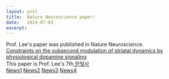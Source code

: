 ```yaml
---
layout: post
title:  Nature Neuroscience paper!
date:   2024-07-03
excerpt:
---
```

Prof. Lee's paper was published in Nature Neuroscience.<br>
<a href="https://www.nature.com/articles/s41593-024-01699-z"> Constraints on the subsecond modulation of striatal dynamics by physiological dopamine signaling </a> <br>
This paper is Prof. Lee's 7th<a href="https://www.ibric.org/bric/hanbitsa/treatise.do?mode=treatise-view&id=93932&authorId=7666&pager.offset=0&pagerLimit=10&srAuthorId=7666&beforemode=author-treatise-list#!/list"> 한빛사</a><br>
<a href="https://www.ibric.org/bric/trend/results-of-research.do?mode=view&articleNo=9913254&article.offset=0&articleLimit=15&beforeMode=research-result#!/list"> News1</a>
<a href="https://www.dailian.co.kr/news/view/1381952"> News2</a>
<a href="https://news.bbsi.co.kr/news/articleView.html?idxno=3162176"> News3</a>
<a href="https://www.brainmedia.co.kr/BrainScience/24203"> News4</a>
